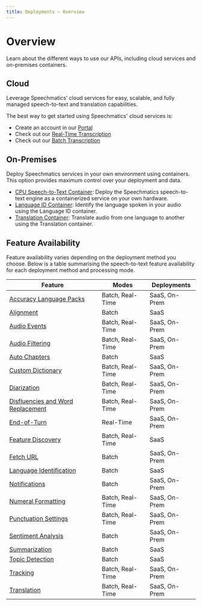 ```yaml
---
title: Deployments — Overview
---
```


# Overview

Learn about the different ways to use our APIs, including cloud services and on-premises containers.

## Cloud

Leverage Speechmatics’ cloud services for easy, scalable, and fully managed speech-to-text and translation capabilities.

The best way to get started using Speechmatics' cloud services is:
- Create an account in our [Portal](https://portal.speechmatics.com/)
- Check out our [Real-Time Transcription](/speech-to-text/real-time/quickstart.mdx)
- Check out our [Batch Transcription](/speech-to-text/batch/quickstart.mdx)

## On-Premises

Deploy Speechmatics services in your own environment using containers. This option provides maximum control over your deployment and data.

- [CPU Speech-to-Text Container](/deployments/container/cpu-speech-to-text): Deploy the Speechmatics speech-to-text engine as a containerized service on your own hardware.
- [Language ID Container](/deployments/container/language-id): Identify the language spoken in your audio using the Language ID container.
- [Translation Container](/deployments/container/gpu-translation): Translate audio from one language to another using the Translation container.


## Feature Availability

Feature availability varies depending on the deployment method you choose. Below is a table summarising the speech-to-text feature availability for each deployment method and processing mode.

| Feature | Modes | Deployments |
|-----------------------------------------------|----------------------|----------------------------|
| [Accuracy Language Packs](/speech-to-text/features/accuracy-language-packs) | Batch, Real-Time | SaaS, On-Prem |
| [Alignment](/speech-to-text/batch/alignment) | Batch | SaaS |
| [Audio Events](/speech-to-text/features/audio-events) | Batch, Real-Time | SaaS, On-Prem |
| [Audio Filtering](/speech-to-text/features/audio-filtering) | Batch, Real-Time | SaaS, On-Prem |
| [Auto Chapters](/speech-to-text/batch/speech-intelligence/auto-chapters) | Batch | SaaS |
| [Custom Dictionary](/speech-to-text/features/custom-dictionary) | Batch, Real-Time | SaaS, On-Prem |
| [Diarization](/speech-to-text/output-enhancements/diarization) | Batch, Real-Time | SaaS, On-Prem |
| [Disfluencies and Word Replacement](/speech-to-text/output-enhancements/output-formatting) | Batch, Real-Time | SaaS, On-Prem |
| [End-of-Turn](/speech-to-text/real-time/end-of-turn) | Real-Time | SaaS, On-Prem |
| [Feature Discovery](/speech-to-text/features/feature-discovery) | Batch, Real-Time | SaaS |
| [Fetch URL](/speech-to-text/batch/fetch-url) | Batch | SaaS, On-Prem |
| [Language Identification](/speech-to-text/batch/language-identification) | Batch | SaaS |
| [Notifications](/speech-to-text/batch/notifications.md) | Batch | SaaS, On-Prem |
| [Numeral Formatting](/speech-to-text/output-enhancements/numeral-formatting) | Batch, Real-Time | SaaS, On-Prem |
| [Punctuation Settings](/speech-to-text/output-enhancements/punctuation-settings) | Batch, Real-Time | SaaS, On-Prem |
| [Sentiment Analysis](/speech-to-text/batch/speech-intelligence/sentiment-analysis/index.mdx) | Batch | SaaS, On-Prem |
| [Summarization](/speech-to-text/batch/speech-intelligence/summarization) | Batch | SaaS |
| [Topic Detection](/speech-to-text/batch/speech-intelligence/topic-detection) | Batch | SaaS |
| [Tracking](/speech-to-text/batch/tracking) | Batch, Real-Time | SaaS, On-Prem |
| [Translation](/speech-to-text/translation) | Batch, Real-Time | SaaS, On-Prem |
